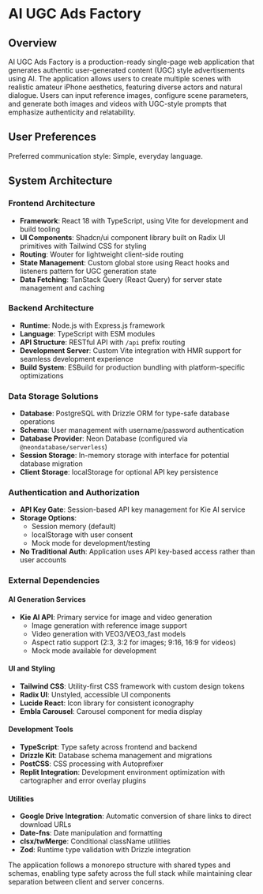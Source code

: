 # AI UGC Ads Factory

## Overview

AI UGC Ads Factory is a production-ready single-page web application that generates authentic user-generated content (UGC) style advertisements using AI. The application allows users to create multiple scenes with realistic amateur iPhone aesthetics, featuring diverse actors and natural dialogue. Users can input reference images, configure scene parameters, and generate both images and videos with UGC-style prompts that emphasize authenticity and relatability.

## User Preferences

Preferred communication style: Simple, everyday language.

## System Architecture

### Frontend Architecture
- **Framework**: React 18 with TypeScript, using Vite for development and build tooling
- **UI Components**: Shadcn/ui component library built on Radix UI primitives with Tailwind CSS for styling
- **Routing**: Wouter for lightweight client-side routing
- **State Management**: Custom global store using React hooks and listeners pattern for UGC generation state
- **Data Fetching**: TanStack Query (React Query) for server state management and caching

### Backend Architecture
- **Runtime**: Node.js with Express.js framework
- **Language**: TypeScript with ESM modules
- **API Structure**: RESTful API with `/api` prefix routing
- **Development Server**: Custom Vite integration with HMR support for seamless development experience
- **Build System**: ESBuild for production bundling with platform-specific optimizations

### Data Storage Solutions
- **Database**: PostgreSQL with Drizzle ORM for type-safe database operations
- **Schema**: User management with username/password authentication
- **Database Provider**: Neon Database (configured via `@neondatabase/serverless`)
- **Session Storage**: In-memory storage with interface for potential database migration
- **Client Storage**: localStorage for optional API key persistence

### Authentication and Authorization
- **API Key Gate**: Session-based API key management for Kie AI service
- **Storage Options**: 
  - Session memory (default)
  - localStorage with user consent
  - Mock mode for development/testing
- **No Traditional Auth**: Application uses API key-based access rather than user accounts

### External Dependencies

#### AI Generation Services
- **Kie AI API**: Primary service for image and video generation
  - Image generation with reference image support
  - Video generation with VEO3/VEO3_fast models
  - Aspect ratio support (2:3, 3:2 for images; 9:16, 16:9 for videos)
  - Mock mode available for development

#### UI and Styling
- **Tailwind CSS**: Utility-first CSS framework with custom design tokens
- **Radix UI**: Unstyled, accessible UI components
- **Lucide React**: Icon library for consistent iconography
- **Embla Carousel**: Carousel component for media display

#### Development Tools
- **TypeScript**: Type safety across frontend and backend
- **Drizzle Kit**: Database schema management and migrations
- **PostCSS**: CSS processing with Autoprefixer
- **Replit Integration**: Development environment optimization with cartographer and error overlay plugins

#### Utilities
- **Google Drive Integration**: Automatic conversion of share links to direct download URLs
- **Date-fns**: Date manipulation and formatting
- **clsx/twMerge**: Conditional className utilities
- **Zod**: Runtime type validation with Drizzle integration

The application follows a monorepo structure with shared types and schemas, enabling type safety across the full stack while maintaining clear separation between client and server concerns.